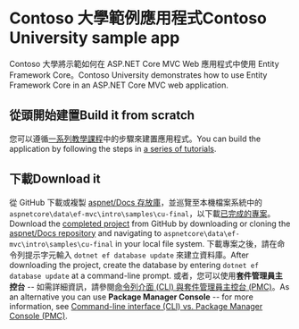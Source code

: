 # <a name="contoso-university-sample-app"></a><span data-ttu-id="4d76e-101">Contoso 大學範例應用程式</span><span class="sxs-lookup"><span data-stu-id="4d76e-101">Contoso University sample app</span></span>

<span data-ttu-id="4d76e-102">Contoso 大學將示範如何在 ASP.NET Core MVC Web 應用程式中使用 Entity Framework Core。</span><span class="sxs-lookup"><span data-stu-id="4d76e-102">Contoso University demonstrates how to use Entity Framework Core in an ASP.NET Core MVC web application.</span></span>

## <a name="build-it-from-scratch"></a><span data-ttu-id="4d76e-103">從頭開始建置</span><span class="sxs-lookup"><span data-stu-id="4d76e-103">Build it from scratch</span></span>

<span data-ttu-id="4d76e-104">您可以遵循[一系列教學課程](https://docs.microsoft.com/aspnet/core/data/ef-mvc/intro)中的步驟來建置應用程式。</span><span class="sxs-lookup"><span data-stu-id="4d76e-104">You can build the application by following the steps in [a series of tutorials](https://docs.microsoft.com/aspnet/core/data/ef-mvc/intro).</span></span>

## <a name="download-it"></a><span data-ttu-id="4d76e-105">下載</span><span class="sxs-lookup"><span data-stu-id="4d76e-105">Download it</span></span>

<span data-ttu-id="4d76e-106">從 GitHub 下載或複製 [aspnet/Docs 存放庫](https://github.com/aspnet/Docs)，並巡覽至本機檔案系統中的 `aspnetcore\data\ef-mvc\intro\samples\cu-final`，以下載[已完成的專案](https://github.com/aspnet/Docs/tree/master/aspnetcore/data/ef-mvc/intro/samples/cu-final)。</span><span class="sxs-lookup"><span data-stu-id="4d76e-106">Download the [completed project](https://github.com/aspnet/Docs/tree/master/aspnetcore/data/ef-mvc/intro/samples/cu-final) from GitHub by downloading or cloning the [aspnet/Docs repository](https://github.com/aspnet/Docs) and navigating to `aspnetcore\data\ef-mvc\intro\samples\cu-final` in your local file system.</span></span>  <span data-ttu-id="4d76e-107">下載專案之後，請在命令列提示字元輸入 `dotnet ef database update` 來建立資料庫。</span><span class="sxs-lookup"><span data-stu-id="4d76e-107">After downloading the project, create the database by entering `dotnet ef database update` at a command-line prompt.</span></span> <span data-ttu-id="4d76e-108">或者，您可以使用**套件管理員主控台** -- 如需詳細資訊，請參閱[命令列介面 (CLI) 與套件管理員主控台 (PMC)](https://docs.microsoft.com/aspnet/core/data/ef-mvc/migrations#command-line-interface-cli-vs-package-manager-console-pmc)。</span><span class="sxs-lookup"><span data-stu-id="4d76e-108">As an alternative you can use **Package Manager Console** -- for more information, see [Command-line interface (CLI) vs. Package Manager Console (PMC)](https://docs.microsoft.com/aspnet/core/data/ef-mvc/migrations#command-line-interface-cli-vs-package-manager-console-pmc).</span></span>
